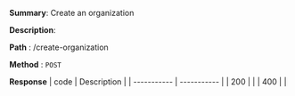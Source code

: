 **Summary**: Create an organization

**Description**:

**Path** : /create-organization

**Method** : `POST`

**Response**
| code      | Description |
| ----------- | ----------- |
|  200   |       |
|  400   |       |


